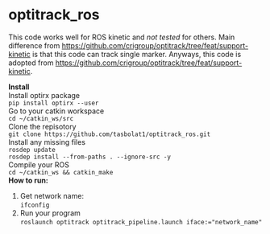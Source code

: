 # optitrack_ros

This code works well for ROS kinetic and *not tested* for others. Main difference from https://github.com/crigroup/optitrack/tree/feat/support-kinetic is that this code can track single marker. Anyways, this code is adopted from https://github.com/crigroup/optitrack/tree/feat/support-kinetic.

**Install** <br />
Install optirx package <br />
`pip install optirx --user` <br />
Go to your catkin workspace <br />
`cd ~/catkin_ws/src` <br />
Clone the repisotory <br />
`git clone https://github.com/tasbolat1/optitrack_ros.git` <br />
Install any missing files <br />
`rosdep update` <br />
`rosdep install --from-paths . --ignore-src -y` <br />
Compile your ROS <br />
`cd ~/catkin_ws && catkin_make` <br />
**How to run:** <br />
1. Get network name: <br />
`ifconfig` <br />
2. Run your program <br />
`roslaunch optitrack optitrack_pipeline.launch iface:="network_name"`
